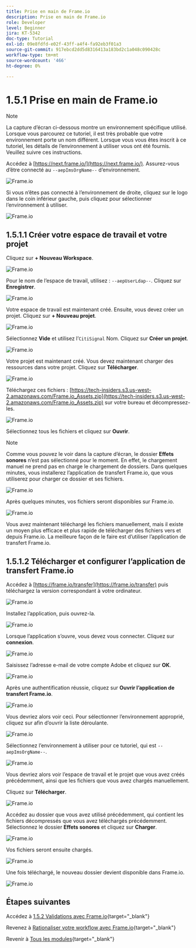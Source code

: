 ```yaml
---
title: Prise en main de Frame.io
description: Prise en main de Frame.io
role: Developer
level: Beginner
jira: KT-5342
doc-type: Tutorial
exl-id: 09e8fdfd-e02f-43ff-a4f4-fa92eb3f01a3
source-git-commit: 917ebcd2dd5d8316413a183bd2c1a048c090428c
workflow-type: tm+mt
source-wordcount: '466'
ht-degree: 0%

---
```


# 1.5.1 Prise en main de Frame.io

>[!NOTE]
>
> La capture d’écran ci-dessous montre un environnement spécifique utilisé. Lorsque vous parcourez ce tutoriel, il est très probable que votre environnement porte un nom différent. Lorsque vous vous êtes inscrit à ce tutoriel, les détails de l’environnement à utiliser vous ont été fournis. Veuillez suivre ces instructions.

Accédez à [https://next.frame.io/](https://next.frame.io/). Assurez-vous d’être connecté au `--aepImsOrgName--` d’environnement.

![Frame.io](./images/frameio1.png)

Si vous n’êtes pas connecté à l’environnement de droite, cliquez sur le logo dans le coin inférieur gauche, puis cliquez pour sélectionner l’environnement à utiliser.

![Frame.io](./images/frameio2.png)

## 1.5.1.1 Créer votre espace de travail et votre projet

Cliquez sur **+ Nouveau Workspace**.

![Frame.io](./images/frameio3.png)

Pour le nom de l’espace de travail, utilisez : `--aepUserLdap--`. Cliquez sur **Enregistrer**.

![Frame.io](./images/frameio4.png)

Votre espace de travail est maintenant créé. Ensuite, vous devez créer un projet. Cliquez sur **+ Nouveau projet**.

![Frame.io](./images/frameio5.png)

Sélectionnez **Vide** et utilisez l’`CitiSignal` Nom. Cliquez sur **Créer un projet**.

![Frame.io](./images/frameio6.png)

Votre projet est maintenant créé. Vous devez maintenant charger des ressources dans votre projet. Cliquez sur **Télécharger**.

![Frame.io](./images/frameio7.png)

Téléchargez ces fichiers : [https://tech-insiders.s3.us-west-2.amazonaws.com/Frame.io_Assets.zip](https://tech-insiders.s3.us-west-2.amazonaws.com/Frame.io_Assets.zip) sur votre bureau et décompressez-les.

![Frame.io](./images/frameio8.png)

Sélectionnez tous les fichiers et cliquez sur **Ouvrir**.

>[!NOTE]
>
>Comme vous pouvez le voir dans la capture d’écran, le dossier **Effets sonores** n’est pas sélectionné pour le moment. En effet, le chargement manuel ne prend pas en charge le chargement de dossiers. Dans quelques minutes, vous installerez l’application de transfert Frame.io, que vous utiliserez pour charger ce dossier et ses fichiers.

![Frame.io](./images/frameio9.png)

Après quelques minutes, vos fichiers seront disponibles sur Frame.io.

![Frame.io](./images/frameio10.png)

Vous avez maintenant téléchargé les fichiers manuellement, mais il existe un moyen plus efficace et plus rapide de télécharger des fichiers vers et depuis Frame.io. La meilleure façon de le faire est d’utiliser l’application de transfert Frame.io.

## 1.5.1.2 Télécharger et configurer l’application de transfert Frame.io

Accédez à [https://frame.io/transfer](https://frame.io/transfer) puis téléchargez la version correspondant à votre ordinateur.

![Frame.io](./images/frameio11.png)

Installez l’application, puis ouvrez-la.

![Frame.io](./images/frameio12.png)

Lorsque l’application s’ouvre, vous devez vous connecter. Cliquez sur **connexion**.

![Frame.io](./images/frameio13.png)

Saisissez l’adresse e-mail de votre compte Adobe et cliquez sur **OK**.

![Frame.io](./images/frameio14.png)

Après une authentification réussie, cliquez sur **Ouvrir l’application de transfert Frame.io**.

![Frame.io](./images/frameio15.png)

Vous devriez alors voir ceci. Pour sélectionner l’environnement approprié, cliquez sur afin d’ouvrir la liste déroulante.

![Frame.io](./images/frameio16.png)

Sélectionnez l’environnement à utiliser pour ce tutoriel, qui est `--aepImsOrgName--`.

![Frame.io](./images/frameio17.png)

Vous devriez alors voir l’espace de travail et le projet que vous avez créés précédemment, ainsi que les fichiers que vous avez chargés manuellement.

Cliquez sur **Télécharger**.

![Frame.io](./images/frameio18.png)

Accédez au dossier que vous avez utilisé précédemment, qui contient les fichiers décompressés que vous avez téléchargés précédemment. Sélectionnez le dossier **Effets sonores** et cliquez sur **Charger**.

![Frame.io](./images/frameio19.png)

Vos fichiers seront ensuite chargés.

![Frame.io](./images/frameio20.png)

Une fois téléchargé, le nouveau dossier devient disponible dans Frame.io.

![Frame.io](./images/frameio21.png)

## Étapes suivantes

Accédez à [1.5.2 Validations avec Frame.io](./ex2.md){target="_blank"}

Revenez à [Rationaliser votre workflow avec Frame.io](./frameio.md){target="_blank"}

Revenir à [Tous les modules](./../../../overview.md){target="_blank"}
